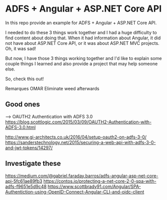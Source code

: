 # ADFS + Angular + ASP.NET Core API

In this repo provide an example for ADFS + Angular + ASP.NET Core API.

I needed to do these 3 things work together and I had a huge difficulty to find content about doing that. When it had information about Angular, it did not have about ASP.NET Core API, or it was about ASP.NET MVC projects. Oh, it was sad!

But now, I have those 3 things working together and I'd like to explain some couple things I learned and also provide a project that may help someone else.

So, check this out!


Remarques OMAR
Eliminate weed afterwards
## Good ones
--> OAUTH2 Authentication with ADFS 3.0
https://blog.scottlogic.com/2015/03/09/OAUTH2-Authentication-with-ADFS-3.0.html

http://www.gi-architects.co.uk/2016/04/setup-oauth2-on-adfs-3-0/
https://sanderstechnology.net/2015/securing-a-web-api-with-adfs-3-0-and-jwt-tokens/14297/


## Investigate these

https://medium.com/@gabriel.faraday.barros/adfs-angular-asp-net-core-api-5fc61ae89fb3
https://contos.io/protecting-a-net-core-2-0-spa-with-adfs-f9651e5d9c48
https://www.scottbrady91.com/Angular/SPA-Authentiction-using-OpenID-Connect-Angular-CLI-and-oidc-client
